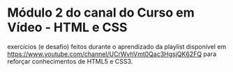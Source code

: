 # Módulo 2 do canal do Curso em Vídeo - HTML e CSS
exercícios (e desafio) feitos durante o aprendizado da playlist disponível em https://www.youtube.com/channel/UCrWvhVmt0Qac3HgsjQK62FQ para reforçar conhecimentos de HTML5 e CSS3. 
